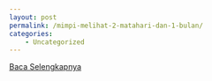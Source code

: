 ```yaml
---
layout: post
permalink: /mimpi-melihat-2-matahari-dan-1-bulan/
categories:
    - Uncategorized
---
```


[Baca Selengkapnya](/03)